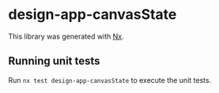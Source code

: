 # design-app-canvasState

This library was generated with [Nx](https://nx.dev).

## Running unit tests

Run `nx test design-app-canvasState` to execute the unit tests.
